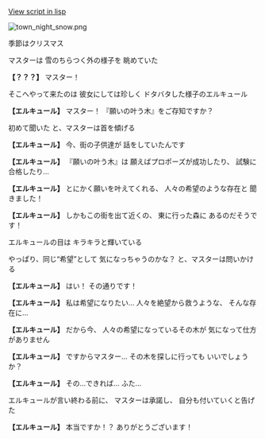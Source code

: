 [View script in lisp](../scripts/20252201.txt)

![town_night_snow.png](../images/backgrounds/town_night_snow.png)

季節はクリスマス

マスターは
雪のちらつく外の様子を
眺めていた

**【？？？】**
マスター！

そこへやって来たのは
彼女にしては珍しく
ドタバタした様子のエルキュール

**【エルキュール】**
マスター！
『願いの叶う木』をご存知ですか？

初めて聞いた
と、マスターは首を傾げる

**【エルキュール】**
今、街の子供達が
話をしていたんです

**【エルキュール】**
『願いの叶う木』は
願えばプロポーズが成功したり、
試験に合格したり…

**【エルキュール】**
とにかく願いを叶えてくれる、
人々の希望のような存在と
聞きました！

**【エルキュール】**
しかもこの街を出て近くの、
東に行った森に
あるのだそうです！

エルキュールの目は
キラキラと輝いている

やっぱり、同じ“希望”として
気になっちゃうのかな？
と、マスターは問いかける

**【エルキュール】**
はい！
その通りです！

**【エルキュール】**
私は希望になりたい…
人々を絶望から救うような、
そんな存在に…

**【エルキュール】**
だから今、
人々の希望になっているその木が
気になって仕方がありません

**【エルキュール】**
ですからマスター…
その木を探しに行っても
いいでしょうか？

**【エルキュール】**
その…できれば…
ふた…

エルキュールが言い終わる前に、
マスターは承諾し、
自分も付いていくと告げた

**【エルキュール】**
本当ですか！？
ありがとうございます！